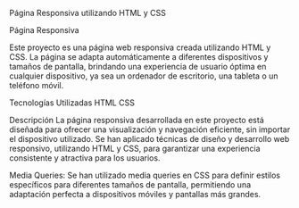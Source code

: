 Página Responsiva utilizando HTML y CSS

Página Responsiva

Este proyecto es una página web responsiva creada utilizando HTML y CSS. La página se adapta automáticamente a diferentes dispositivos 
y tamaños de pantalla, brindando una experiencia de usuario óptima en cualquier dispositivo, ya sea un ordenador de escritorio, una 
tableta o un teléfono móvil.

Tecnologías Utilizadas
HTML
CSS

Descripción
La página responsiva desarrollada en este proyecto está diseñada para ofrecer una visualización y navegación eficiente, sin importar 
el dispositivo utilizado. Se han aplicado técnicas de diseño y desarrollo web responsivo, utilizando HTML y CSS, para garantizar 
una experiencia consistente y atractiva para los usuarios.

Media Queries: Se han utilizado media queries en CSS para definir estilos específicos para diferentes tamaños de pantalla, 
permitiendo una adaptación perfecta a dispositivos móviles y pantallas más grandes.
